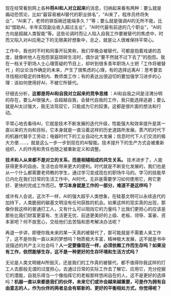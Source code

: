 

现在经常看到网上各种**将AI和人对立起来**的消息，归纳起来看有两种：要么就是煽动恐慌论，比如“最容易被AI替代的职业排名”，“AI来了，程序员终将失业”，“AI来了，老师的铁饭碗还能端多久？”等；要么就是强调AI的无所不能，比如“借助AI，半年实现副业收入超过主业”，“AI时代最有前途的几个职业”，“AI的方向是超越人类智能”等。这些论调时而让人陷入自我工作要被替代的焦虑中，时而又陷入对AI应用之下的无限美好想象中，总之，就是让人很难保持平常心。

工作中，我也时不时和同事开玩笑称，我们早晚会被替代，可都是抱着戏谑的态度，就像听他人在抱怨家庭琐碎生活时，偶尔说“要不然就不过下去了”的抱怨。我在一档关于职场人士心理答疑的节目上，却听到很多青年职场人士把「工作将被替代 」的议论当作确定的未来，产生了很焦虑的心理，有的选择远离AI：思考要去寻找相对稳定的体制内、教师类工作；有的表达出很迫切的要加强学习进步的心理：该如何使用好AI，不被它所替代。

仔细去分析，**这都是将AI和自我对立起来的竞争思维** ：AI和自我之间是泾渭分明的存在，要么AI很强大，会超越自我，会替代自我的工作，我只能选择逃避；要么就是AI太过强大，我无法驾驭它，只能成为它的奴隶。这都是很片面的想法和行动。

平常心地去看待AI，它就是技术不断发展的迭代升级，性能强大和效率提升是其一直以来的方向和目标，它本身就是一直沿着这样的历史道路所发展。蒸汽机时代下的机器代替手工劳动；电器时代下的工业自动化大发展；信息时代下人们交流的极大方便......，就是这么一步一步到现在的AI智能。技术提升下的生产方式会被重新组织，人的作用和责任也随之被重新定义和调整。

**技术和人从来都不是对立的关系，而是相辅相成的共生关系。** 技术进步了，人能获得更多的自由，生活也会带来更大的便利。时代就是不断变化发展的，我们也是从一个什么都需要老师教的学生，通过学习变成现在的职场牛马的。学习的技能早已内化在我们日常的生活工作中，AI时代，无非是需要学习如何使用它，用它更好、更快的完成工作而已。**学习本身就是工作的一部分，难道不是这样吗？** 

或许有人会说，这次不一样，AI的强大超乎人类想象，在硅基文明可以永续迭代的加持下，人类脆弱的碳基文明没有任何获胜的机会。如果这样的现实真的出现，那像你我这样的普通打工人，又有什么可以阻挡它的力量吗？比我们更担心的应该是那些比我们财富更富有、生活更无忧、前途更美好的上级、老板、领导、富豪、资本家吧？何不放宽心，交给他们去苦恼和思考解决办法呢？

再退一步讲，即便你我未来的某一天真的被替代了，那可能就是不需要人来工作了，这不是你我一直以来的梦想吗？物质极大丰富，精神极大发展，这不就是书中说描述的共产主义社会吗？**人一定要像现在一样，必须依赖工作而生存吗？如果没有工作，依然能够生存，这不是一种更好的生存环境和生活方式吗？**

无论是人类文明被AI所毁灭，还是我们的工作真的被替代，都不值得你我这样的打工人去那般无谓的过度担心。去通过日常的实际工作去了解它、应用它，充分挖掘它的潜能，自我乐得当一个像指挥它的老板那样悠闲自在的人，这不是更好的选择吗？**机器一直以来都是我们的伙伴，未来它们或许会越来越重要，可是作为拥有自由意志的人，作为伙伴的两者总会有崭新的、更好的平衡相处方式，你觉得呢？**